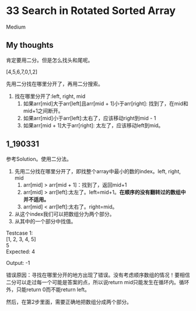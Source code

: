 # 33 Search in Rotated Sorted Array
Medium

## My thoughts
肯定要用二分。但是怎么找头和尾呢。

[4,5,6,7,0,1,2]

先用二分找在哪里分开了，再用二分搜索。
1. 找在哪里分开了:left, right, mid
	1. 如果arr[mid]大于arr[left]且arr[mid + 1]小于arr[right]: 找到了，在mid和mid+1之间断开。
	2. 如果arr[mid]小于arr[left]:太右了，应该移动right到mid - 1
	3. 如果arr[mid + 1]大于arr[right]: 太左了，应该移动left到mid。

## 1_190331
参考Solution。使用二分法。
1. 先用二分找在哪里分开了，即找整个array中最小的数的index。left, right, mid
	1. arr[mid] > arr[mid + 1]：找到了，返回mid+1
	2. arr[mid] > arr[left]:太左了。left=mid+1。**在顺序的没有翻转过的数组中并不适用。**
	3. arr[mid] < arr[left]:太右了。right=mid。
2. 从这个index我们可以把数组分为两个部分。
3. 从其中的一个部分中找值。

Testcase 1:<br>
[1, 2, 3, 4, 5]<br>
5<br>
Expected: 4

Output: -1

错误原因：寻找在哪里分开的地方出现了错误。没有考虑顺序数组的情况！要相信二分可以走过每一个可能是答案的点，所以说return mid只能发生在循环内。循环外，只能return 0而不能return left。

然后，在第2步里面，需要正确地把数组分成两个部分。
